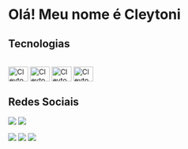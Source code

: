 <h1>Olá! Meu nome é Cleytoni</h1>

## Tecnologias
<div style="display: inline_block"><br>
  <img align="center" alt="Cleytoni-Python" height="30" width="40" src="https://cdn.jsdelivr.net/gh/devicons/devicon/icons/python/python-original-wordmark.svg">

  <img align="center" alt="Cleytoni-Django" height="30" width="40" src="https://cdn.jsdelivr.net/gh/devicons/devicon/icons/django/django-plain-wordmark.svg">

  <img align="center" alt="Cleytoni-MySQL" height="30" width="40" src="https://cdn.jsdelivr.net/gh/devicons/devicon/icons/mysql/mysql-original-wordmark.svg">

  <img align="center" alt="Cleytoni-Csharp" height="30" width="40" src="https://cdn.jsdelivr.net/gh/devicons/devicon/icons/csharp/csharp-original.svg">
</div>
  
  ## Redes Sociais
  <div> 
  <a href="https://www.youtube.com/@CleytonCode" target="_blank"><img src="https://img.shields.io/badge/YouTube-FF0000?style=for-the-badge&logo=youtube&logoColor=white" target="_blank"></a>
  <a href="https://www.instagram.com/cleytoni.py" target="_blank"><img src="https://img.shields.io/badge/-Instagram-%23E4405F?style=for-the-badge&logo=instagram&logoColor=white" target="_blank"></a>
  
 <a href="https://discord.com/channels/845082000578445343/845082000578445345" target="_blank"><img src="https://img.shields.io/badge/Discord-7289DA?style=for-the-badge&logo=discord&logoColor=white" target="_blank"></a> 
  <a href = "cleytonidepaula8@gmail.com"><img src="https://img.shields.io/badge/-Gmail-%23333?style=for-the-badge&logo=gmail&logoColor=white" target="_blank"></a>
  <a href="https://www.linkedin.com/in/cleytoni" target="_blank"><img src="https://img.shields.io/badge/-LinkedIn-%230077B5?style=for-the-badge&logo=linkedin&logoColor=white" target="_blank"></a> 
  
</div>
